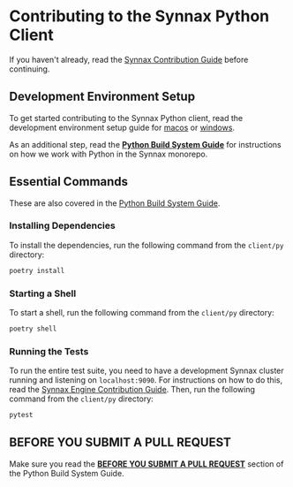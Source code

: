 # Contributing to the Synnax Python Client

If you haven't already, read the [Synnax Contribution Guide](../../docs/CONTRIBUTING.md)
before continuing.

## Development Environment Setup

To get started contributing to the Synnax Python client, read the development environment
setup guide for [macos](../../docs/tech/setup-macos.md) or [windows](../../docs/tech/setup-windows.md).

As an additional step, read the **[Python Build System Guide](../../docs/tech/python/python.md)**
for instructions on how we work with Python in the Synnax monorepo.

## Essential Commands

These are also covered in the [Python Build System Guide](../../docs/tech/python/python.md).

### Installing Dependencies

To install the dependencies, run the following command from the `client/py` directory:

```bash
poetry install
```

### Starting a Shell

To start a shell, run the following command from the `client/py` directory:

```bash
poetry shell
```

### Running the Tests

To run the entire test suite, you need to have a development Synnax cluster running
and listening on `localhost:9090`. For instructions on how to do this, read the
[Synnax Engine Contribution Guide](../../synnax/CONTRIBUTING.md). Then, run the
following command from the `client/py` directory:

```bash
pytest
```

## BEFORE YOU SUBMIT A PULL REQUEST

Make sure you read the **[BEFORE YOU SUBMIT A PULL REQUEST](../../docs/tech/python/python.md#before-you-submit-a-pull-request)**
section of the Python Build System Guide.
